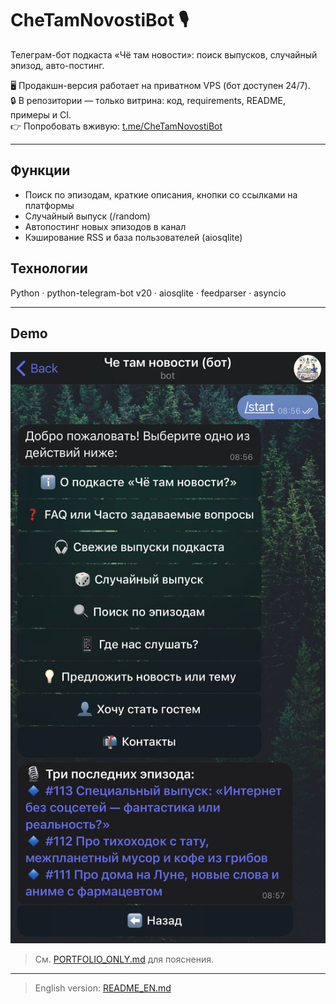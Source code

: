 # CheTamNovostiBot 🎙️

Телеграм-бот подкаста «Чё там новости»: поиск выпусков, случайный эпизод, авто-постинг.  

🖥️ Продакшн-версия работает на приватном VPS (бот доступен 24/7).  
🔒 В репозитории — только витрина: код, requirements, README, примеры и CI.  
👉 Попробовать вживую: [t.me/CheTamNovostiBot](https://t.me/CheTamNovostiBot)

---

## Функции
- Поиск по эпизодам, краткие описания, кнопки со ссылками на платформы  
- Случайный выпуск (/random)  
- Автопостинг новых эпизодов в канал  
- Кэширование RSS и база пользователей (aiosqlite)

## Технологии
Python · python-telegram-bot v20 · aiosqlite · feedparser · asyncio  

---

## Demo
![Screenshot](assets/screenshot.png)

> См. [PORTFOLIO_ONLY.md](PORTFOLIO_ONLY.md) для пояснения.

---

> English version: [README_EN.md](README_EN.md)

